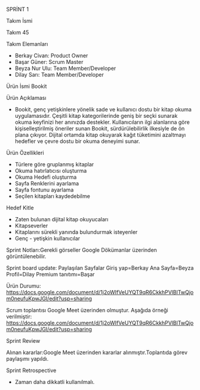 SPRİNT 1


Takım İsmi

Takım 45

Takım Elemanları

- Berkay Civan: Product Owner
- Başar Güner: Scrum Master
- Beyza Nur Ulu: Team Member/Developer
- Dilay Sarı: Team Member/Developer

Ürün İsmi
Bookit

Ürün Açıklaması
- Bookit, genç yetişkinlere yönelik sade ve kullanıcı dostu bir kitap okuma uygulamasıdır. Çeşitli kitap kategorilerinde geniş bir seçki sunarak okuma keyfinizi her anınızda destekler. Kullanıcıların ilgi alanlarına göre kişiselleştirilmiş öneriler sunan Bookit, sürdürülebilirlik ilkesiyle de ön plana çıkıyor. Dijital ortamda kitap okuyarak kağıt tüketimini azaltmayı hedefler ve çevre dostu bir okuma deneyimi sunar.

Ürün Özellikleri
- Türlere göre gruplanmış kitaplar
- Okuma hatırlatıcısı oluşturma
- Okuma Hedefi oluşturma
- Sayfa Renklerini ayarlama
- Sayfa fontunu ayarlama
- Seçilen kitapları kaydedebilme

Hedef Kitle

- Zaten bulunan dijital kitap okuyucaları
- Kitapseverler
- Kitaplarını sürekli yanında bulundurmak isteyenler
- Genç - yetişkin kullanıcılar



Sprint Notları:Gerekli görseller Google Dökümanlar üzerinden görüntülenebilir.


Sprint board update: 
Paylaşılan Sayfalar
Giriş yap=Berkay
Ana Sayfa=Beyza
Profil=Dilay
Premium tanıtımı=Başar

Ürün Durumu:
https://docs.google.com/document/d/1j2oWIfVeUYQT9qR6CkkhPVlBlTwQjom0neufuKpwJGI/edit?usp=sharing


 Scrum toplantısı Google Meet üzerinden olmuştur. Aşağıda örneği verilmiştir:
https://docs.google.com/document/d/1j2oWIfVeUYQT9qR6CkkhPVlBlTwQjom0neufuKpwJGI/edit?usp=sharing




Sprint Review 

Alınan kararlar:Google Meet üzerinden kararlar alınmıştır.Toplantıda görev paylaşımı yapıldı.

Sprint Retrospective 
  - Zaman daha dikkatli kullanılmalı.
